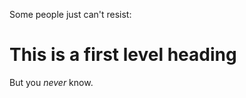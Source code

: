 Some people just can't resist:

<h1>This is a first level heading</h1>

But you <i>never</i> know.

<!-- vim: set syntax=html: -->
